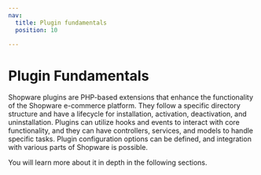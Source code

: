```yaml
---
nav:
  title: Plugin fundamentals
  position: 10

---
```


# Plugin Fundamentals

Shopware plugins are PHP-based extensions that enhance the functionality of the Shopware e-commerce platform. They follow a specific directory structure and have a lifecycle for installation, activation, deactivation, and uninstallation. Plugins can utilize hooks and events to interact with core functionality, and they can have controllers, services, and models to handle specific tasks. Plugin configuration options can be defined, and integration with various parts of Shopware is possible.
		
You will learn more about it in depth in the following sections.
